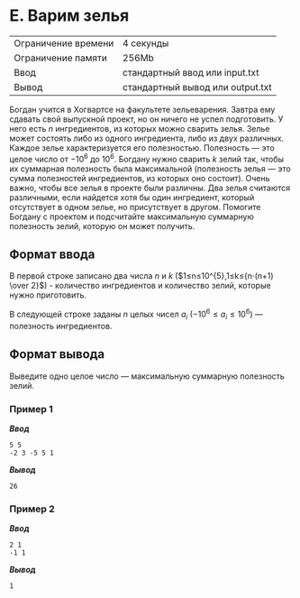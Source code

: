 # E. Варим зелья

|                   |                                |
|-------------------|--------------------------------|
|Ограничение времени|4 секунды                       |
|Ограничение памяти |256Mb                           |
|Ввод               |стандартный ввод или input.txt  |
|Вывод              |стандартный вывод или output.txt|

Богдан учится в Хогвартсе на факультете зельеварения. Завтра ему сдавать свой выпускной проект, но он ничего не успел подготовить. У него есть $n$ ингредиентов, из которых можно сварить зелья. Зелье может состоять либо из одного ингредиента, либо из двух различных. Каждое зелье характеризуется его полезностью. Полезность — это целое число от $−10^{6}$ до $10^{6}$. Богдану нужно сварить $k$ зелий так, чтобы их суммарная полезность была максимальной (полезность зелья — это сумма полезностей ингредиентов, из которых оно состоит). Очень важно, чтобы все зелья в проекте были различны. Два зелья считаются различными, если найдется хотя бы один ингредиент, который отсутствует в одном зелье, но присутствует в другом. Помогите Богдану с проектом и подсчитайте максимальную суммарную полезность зелий, которую он может получить.

## Формат ввода

В первой строке записано два числа $n$ и $k$ ($1≤n≤10^{5},1≤k≤{n⋅(n+1) \over 2}$) - количество ингредиентов и количество зелий, которые нужно приготовить.

В следующей строке заданы $n$ целых чисел $a_{i}$ ($−10^{6}≤a_{i}≤10^{6}$) — полезность ингредиентов.

## Формат вывода

Выведите одно целое число — максимальную суммарную полезность зелий.

### Пример 1

***Ввод***

```text
5 5
-2 3 -5 5 1
```

***Вывод***

```text
26
```

### Пример 2

***Ввод***

```text
2 1
-1 1
```

***Вывод***

```text
1
```
